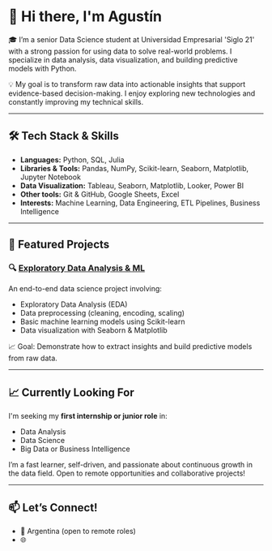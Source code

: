 # 👋 Hi there, I'm Agustín

🎓 I’m a senior Data Science student at Universidad Empresarial 'Siglo 21' with a strong passion for using data to solve real-world problems. I specialize in data analysis, data visualization, and building predictive models with Python.

💡 My goal is to transform raw data into actionable insights that support evidence-based decision-making. I enjoy exploring new technologies and constantly improving my technical skills.

---

## 🛠️ Tech Stack & Skills

- **Languages:** Python, SQL, Julia  
- **Libraries & Tools:** Pandas, NumPy, Scikit-learn, Seaborn, Matplotlib, Jupyter Notebook  
- **Data Visualization:** Tableau, Seaborn, Matplotlib, Looker, Power BI  
- **Other tools:** Git & GitHub, Google Sheets, Excel  
- **Interests:** Machine Learning, Data Engineering, ETL Pipelines, Business Intelligence

---

## 🚀 Featured Projects

### 🔍 [Exploratory Data Analysis & ML](https://github.com/AgustinP-eri/Exploratory-Data-Analysis-ML)
An end-to-end data science project involving:
- Exploratory Data Analysis (EDA)
- Data preprocessing (cleaning, encoding, scaling)
- Basic machine learning models using Scikit-learn
- Data visualization with Seaborn & Matplotlib

📈 Goal: Demonstrate how to extract insights and build predictive models from raw data.

---

## 📈 Currently Looking For

I'm seeking my **first internship or junior role** in:
- Data Analysis
- Data Science
- Big Data or Business Intelligence

I’m a fast learner, self-driven, and passionate about continuous growth in the data field. Open to remote opportunities and collaborative projects!

---

## 📫 Let’s Connect!

- 📍 Argentina (open to remote roles)
- 🌐
